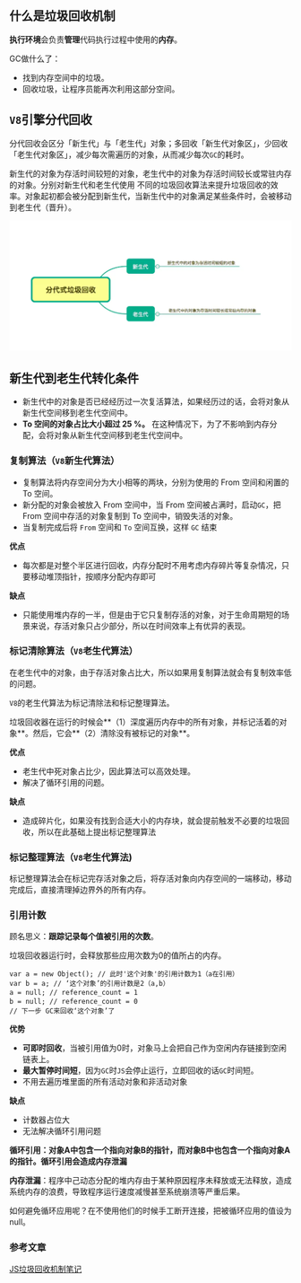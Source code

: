 ## 什么是垃圾回收机制

**执行环境**会负责**管理**代码执行过程中使用的**内存**。

GC做什么了：

- 找到内存空间中的垃圾。
- 回收垃圾，让程序员能再次利用这部分空间。

## `V8`引擎分代回收

分代回收会区分「新生代」与「老生代」对象；多回收「新生代对象区」，少回收「老生代对象区」，减少每次需遍历的对象，从而减少每次`GC`的耗时。

新生代的对象为存活时间较短的对象，老生代中的对象为存活时间较长或常驻内存的对象。分别对新生代和老生代使用 不同的垃圾回收算法来提升垃圾回收的效率。对象起初都会被分配到新生代，当新生代中的对象满足某些条件时，会被移动到老生代（晋升）。

![img](images/1666705188841473)



## 新生代到老生代转化条件

- 新生代中的对象是否已经经历过一次复活算法，如果经历过的话，会将对象从新生代空间移到老生代空间中。
- **To 空间的对象占比大小超过 25 %。** 在这种情况下，为了不影响到内存分配，会将对象从新生代空间移到老生代空间中。

### 复制算法（`V8`新生代算法）

- 复制算法将内存空间分为大小相等的两块，分别为使用的 From 空间和闲置的 To 空间。
- 新分配的对象会被放入 From 空间中，当 From 空间被占满时，启动`GC`，把 From 空间中存活的对象复制到 To 空间中，销毁失活的对象。
- 当复制完成后将 `From` 空间和 `To` 空间互换，这样 `GC` 结束 

**优点**

- 每次都是对整个半区进行回收，内存分配时不用考虑内存碎片等复杂情况，只要移动堆顶指针，按顺序分配内存即可

**缺点**

- 只能使用堆内存的一半，但是由于它只复制存活的对象，对于生命周期短的场景来说，存活对象只占少部分，所以在时间效率上有优异的表现。

### 标记清除算法（`V8`老生代算法）

在老生代中的对象，由于存活对象占比大，所以如果用复制算法就会有复制效率低的问题。

`V8`的老生代算法为标记清除法和标记整理算法。

垃圾回收器在运行的时候会**（1）深度遍历内存中的所有对象，并标记活着的对象**。然后，它会**（2）清除没有被标记的对象**。

**优点**

- 老生代中死对象占比少，因此算法可以高效处理。
- 解决了循环引用的问题。

**缺点**

- 造成碎片化，如果没有找到合适大小的内存块，就会提前触发不必要的垃圾回收，所以在此基础上提出标记整理算法

### 标记整理算法（`V8`老生代算法)

标记整理算法会在标记完存活对象之后，将存活对象向内存空间的一端移动，移动完成后，直接清理掉边界外的所有内存。

### 引用计数

顾名思义：**跟踪记录每个值被引用的次数**。

垃圾回收器运行时，会释放那些应用次数为0的值所占的内存。

```
var a = new Object(); // 此时'这个对象'的引用计数为1（a在引用）
var b = a; // ‘这个对象’的引用计数是2（a,b）
a = null; // reference_count = 1
b = null; // reference_count = 0 
// 下一步 GC来回收‘这个对象’了
```

**优势**

- **可即时回收**，当被引用值为0时，对象马上会把自己作为空闲内存链接到空闲链表上。
- **最大暂停时间短**，因为`GC`时`JS`会停止运行，立即回收的话`GC`时间短。
- 不用去遍历堆里面的所有活动对象和非活动对象

**缺点**

- 计数器占位大
- 无法解决循环引用问题

**循环引用：**对象A中包含一个指向对象B的指针，而对象B中也包含一个指向对象A的指针。循环引用会造成**内存泄漏**

**内存泄漏**：程序中己动态分配的堆内存由于某种原因程序未释放或无法释放，造成系统内存的浪费，导致程序运行速度减慢甚至系统崩溃等严重后果。

如何避免循环应用呢？在不使用他们的时候手工断开连接，把被循环应用的值设为null。

### 参考文章

[JS垃圾回收机制笔记](https://juejin.im/post/6844903695721709581#heading-17)
